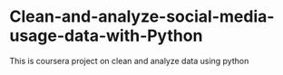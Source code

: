 # Clean-and-analyze-social-media-usage-data-with-Python
This is coursera project on clean and analyze data using python
